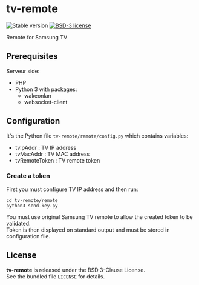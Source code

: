 # tv-remote

![Stable version](https://img.shields.io/badge/stable-1.0.0-blue.svg)
[![BSD-3 license](https://img.shields.io/badge/license-BSD--3--Clause-428F7E.svg)](https://tldrlegal.com/license/bsd-3-clause-license-%28revised%29)

Remote for Samsung TV

## Prerequisites

Serveur side:
* PHP
* Python 3 with packages:
  * wakeonlan
  * websocket-client

## Configuration

It's the Python file `tv-remote/remote/config.py` which contains variables:
 * tvIpAddr : TV IP address
 * tvMacAddr : TV MAC address
 * tvRemoteToken : TV remote token

### Create a token

First you must configure TV IP address and then run:

```
cd tv-remote/remote
python3 send-key.py
```

You must use original Samsung TV remote to allow the created token to be validated.</br>
Token is then displayed on standard output and must be stored in configuration file.

## License

**tv-remote** is released under the BSD 3-Clause License.<br/>
See the bundled file `LICENSE` for details.
